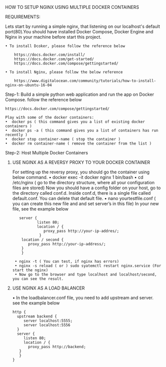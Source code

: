 
HOW TO SETUP NGINX USING MULTIPLE DOCKER CONTAINERS
      
REQUIREMENTS:

Lets start by running a simple nginx, that listening on our localhost's default port(80).You should have installed 
Docker Compose, Docker Engine and Nginx in your machine before start this project.

    • To install Dcoker, please follow the reference below
    
    	https://docs.docker.com/install/
        https://docs.docker.com/get-started/
        https://docs.docker.com/compose/gettingstarted/

    • To install Nginx, please follow the below reference
    
        https://www.digitalocean.com/community/tutorials/how-to-install-nginx-on-ubuntu-16-04

Step-1: Build a simple python web application and run the app on Docker Compose. follow the reference below

    https://docs.docker.com/compose/gettingstarted/
    
    Play with some of the docker containers:
    •  docker ps ( this command gives you a list of existing docker containers ) 
    •  docker ps -a ( this command gives you a list of containers has run recently )
    •  docker stop container-name ( stop the container )
    •  docker rm container-name ( remove the container from the list )


Step-2: Host Multiple Docker Containers 
    
1. USE NGINX AS A REVERSY PROXY TO YOUR DOCKER CONTAINER


    For setting up the reversy proxy, you should go the container using below command.
    	• docker exec -it docker nginx 1 bin/bash
    	• cd /etc/nginx ( go to the directory structure, where all your configuration files are stored)
    Now you should have a config folder on your host, go to the directory called conf.d. 
    Inside conf.d, there is a single file called default.conf. You can delete that default file.
    	• nano yourtestfile.conf ( you can create this new file and and set server’s in this file)
    In your new file, see the example below
          
          server {
                  listen 80;
                  location / {
                     proxy_pass http://your-ip-addres/;
                   }
		   location / second {
		      proxy_pass http://your-ip-address/;
		   }
           }
 
     	• nginx -t ( You can test, if nginx has errors)
     	• nginx -s reload ( or ) sudo syatemctl restart nginx.service (For start the nginx)
     	• Now go to the browser and type localhost and localhost/second, you can see the result.
    
  2. USE NGINX AS A LOAD BALANCER
  
      • In the loadbalancer.conf file, you need to add upstream and server. see the example below
     
	     http {
		   upstream backend {
		      server localhost:5555;
		      server localhost:5556
		   }
		   server {
		      listen 80;
		      location / {
				proxy_pass http://backend;
			}
		    }
		 }
                           
